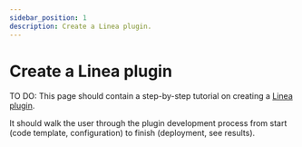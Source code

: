 ```yaml
---
sidebar_position: 1
description: Create a Linea plugin.
---
```


# Create a Linea plugin

TO DO: This page should contain a step-by-step tutorial on creating a
[Linea plugin](https://github.com/Consensys/linea-arithmetization).

It should walk the user through the plugin development process from start (code
template, configuration) to finish (deployment, see results).

